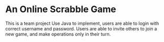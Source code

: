 # An Online Scrabble Game
This is a team project
Use Java to implement, users are able to login with correct username and password.
Users are able to invite others to join a new game, and make operations only in their turn.

